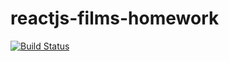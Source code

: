# reactjs-films-homework

[![Build Status](https://travis-ci.org/trepachkoDm/reactjs-films-homework.svg?branch=master)](https://travis-ci.org/trepachkoDm/reactjs-films-homework)